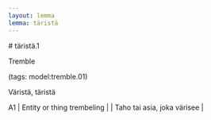 ```yaml
---
layout: lemma
lemma: täristä
---
```


<div class="sense">
# <span class="sensename">täristä.1</span>

<span class="description">Tremble</span>

(tags: model:tremble.01)

<span class="description">Väristä, täristä</span>

A1 | Entity or thing trembeling |   | Taho tai asia, joka värisee |  

</div>

